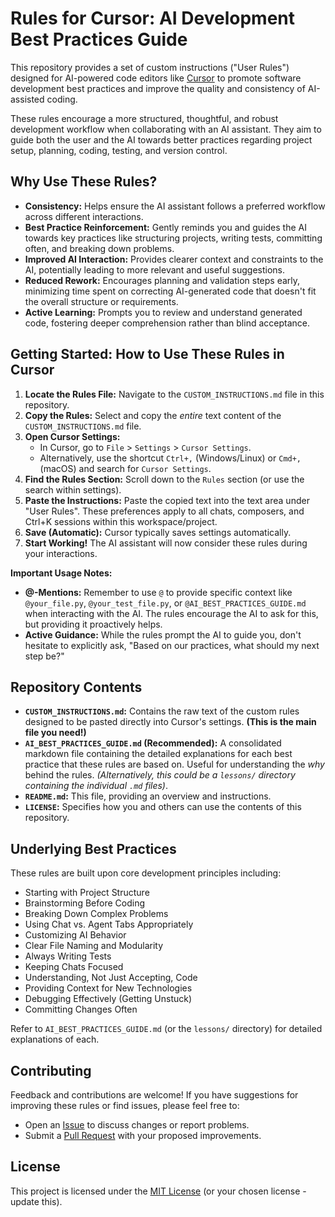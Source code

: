 # Rules for Cursor: AI Development Best Practices Guide

This repository provides a set of custom instructions ("User Rules") designed for AI-powered code editors like [Cursor](https://cursor.sh/) to promote software development best practices and improve the quality and consistency of AI-assisted coding.

These rules encourage a more structured, thoughtful, and robust development workflow when collaborating with an AI assistant. They aim to guide both the user and the AI towards better practices regarding project setup, planning, coding, testing, and version control.

## Why Use These Rules?

*   **Consistency:** Helps ensure the AI assistant follows a preferred workflow across different interactions.
*   **Best Practice Reinforcement:** Gently reminds you and guides the AI towards key practices like structuring projects, writing tests, committing often, and breaking down problems.
*   **Improved AI Interaction:** Provides clearer context and constraints to the AI, potentially leading to more relevant and useful suggestions.
*   **Reduced Rework:** Encourages planning and validation steps early, minimizing time spent on correcting AI-generated code that doesn't fit the overall structure or requirements.
*   **Active Learning:** Prompts you to review and understand generated code, fostering deeper comprehension rather than blind acceptance.

## Getting Started: How to Use These Rules in Cursor

1.  **Locate the Rules File:** Navigate to the `CUSTOM_INSTRUCTIONS.md` file in this repository.
2.  **Copy the Rules:** Select and copy the *entire* text content of the `CUSTOM_INSTRUCTIONS.md` file.
3.  **Open Cursor Settings:**
    *   In Cursor, go to `File` > `Settings` > `Cursor Settings`.
    *   Alternatively, use the shortcut `Ctrl+,` (Windows/Linux) or `Cmd+,` (macOS) and search for `Cursor Settings`.
4.  **Find the Rules Section:** Scroll down to the `Rules` section (or use the search within settings).
5.  **Paste the Instructions:** Paste the copied text into the text area under "User Rules". These preferences apply to all chats, composers, and Ctrl+K sessions within this workspace/project.
6.  **Save (Automatic):** Cursor typically saves settings automatically.
7.  **Start Working!** The AI assistant will now consider these rules during your interactions.

**Important Usage Notes:**

*   **@-Mentions:** Remember to use `@` to provide specific context like `@your_file.py`, `@your_test_file.py`, or `@AI_BEST_PRACTICES_GUIDE.md` when interacting with the AI. The rules encourage the AI to ask for this, but providing it proactively helps.
*   **Active Guidance:** While the rules prompt the AI to guide you, don't hesitate to explicitly ask, "Based on our practices, what should my next step be?"

## Repository Contents

*   **`CUSTOM_INSTRUCTIONS.md`:** Contains the raw text of the custom rules designed to be pasted directly into Cursor's settings. **(This is the main file you need!)**
*   **`AI_BEST_PRACTICES_GUIDE.md` (Recommended):** A consolidated markdown file containing the detailed explanations for each best practice that these rules are based on. Useful for understanding the *why* behind the rules. *(Alternatively, this could be a `lessons/` directory containing the individual `.md` files)*.
*   **`README.md`:** This file, providing an overview and instructions.
*   **`LICENSE`:** Specifies how you and others can use the contents of this repository.

## Underlying Best Practices

These rules are built upon core development principles including:

*   Starting with Project Structure
*   Brainstorming Before Coding
*   Breaking Down Complex Problems
*   Using Chat vs. Agent Tabs Appropriately
*   Customizing AI Behavior
*   Clear File Naming and Modularity
*   Always Writing Tests
*   Keeping Chats Focused
*   Understanding, Not Just Accepting, Code
*   Providing Context for New Technologies
*   Debugging Effectively (Getting Unstuck)
*   Committing Changes Often

Refer to `AI_BEST_PRACTICES_GUIDE.md` (or the `lessons/` directory) for detailed explanations of each.

## Contributing

Feedback and contributions are welcome! If you have suggestions for improving these rules or find issues, please feel free to:

*   Open an [Issue](https://github.com/SubliminalCoding/RULES_FOR_CURSOR_BEST_PRACTICES_GUIDE/issues) to discuss changes or report problems.
*   Submit a [Pull Request](https://github.com/SubliminalCoding/RULES_FOR_CURSOR_BEST_PRACTICES_GUIDE/pulls) with your proposed improvements.

## License

This project is licensed under the [MIT License](LICENSE) (or your chosen license - update this).
